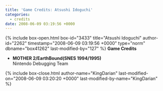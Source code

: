 ```yaml
---
title: 'Game Credits: Atsushi Idoguchi'
categories:
  - credits
date: 2008-06-09 03:19:56 +0000
---
```

{% include box-open.html box-id="3433" title="Atsushi Idoguchi" author-id="2262" timestamp="2008-06-09 03:19:56 +0000" type="norm" dbname="box41262" last-modified-by="127" %}
<b>Game Credits</b>

<UL>
<LI><b>MOTHER 2/EarthBound(SNES 1994/1995)</b><BR />
Nintendo Debugging Team</LI>
</UL>
{% include box-close.html author-name="KingDarian" last-modified-on="2008-06-09 03:20:20 +0000" last-modified-by-name="KingDarian" %}
